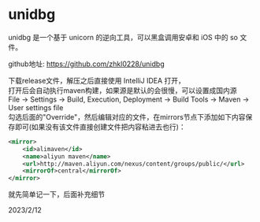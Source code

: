 # unidbg

unidbg 是一个基于 unicorn 的逆向工具，可以黑盒调用安卓和 iOS 中的 so 文件。  

github地址: https://github.com/zhkl0228/unidbg  

下载release文件，解压之后直接使用 IntelliJ IDEA 打开，  
打开后会自动执行maven构建，如果源是默认的会很慢，可以设置成国内源  
File -> Settings -> Build, Execution, Deployment -> Build Tools -> Maven -> User settings file  
勾选后面的"Override"，然后编辑对应的文件，在mirrors节点下添加如下内容保存即可(如果没有该文件直接创建文件把内容粘进去也行)：  
```xml
<mirror>
    <id>alimaven</id>
    <name>aliyun maven</name>
    <url>http://maven.aliyun.com/nexus/content/groups/public/</url>
    <mirrorOf>central</mirrorOf>        
</mirror>
```

就先简单记一下，后面补充细节  


2023/2/12  

